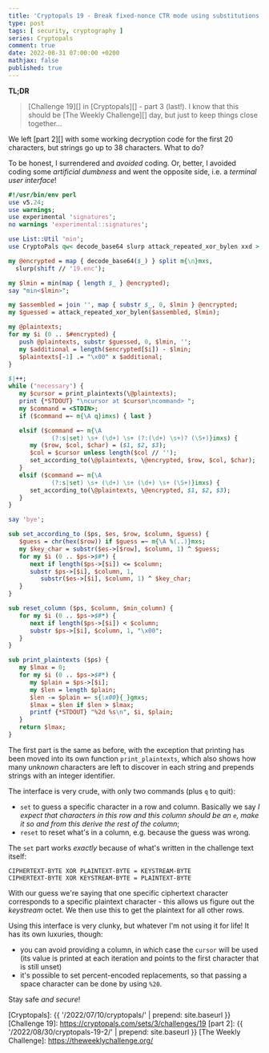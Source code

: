 ```yaml
---
title: 'Cryptopals 19 - Break fixed-nonce CTR mode using substitutions (part 3)'
type: post
tags: [ security, cryptography ]
series: Cryptopals
comment: true
date: 2022-08-31 07:00:00 +0200
mathjax: false
published: true
---
```


**TL;DR**

> [Challenge 19][] in [Cryptopals][] - part 3 (last!). I know that
> this should be [The Weekly Challenge][] day, but just to keep things
> close together...

We left [part 2][] with some working decryption code for the first 20
characters, but strings go up to 38 characters. What to do?

To be honest, I surrendered and *avoided* coding. Or, better, I avoided
coding some *artificial dumbness* and went the opposite side, i.e. a
*terminal user interface*!

```perl
#!/usr/bin/env perl
use v5.24;
use warnings;
use experimental 'signatures';
no warnings 'experimental::signatures';

use List::Util 'min';
use CryptoPals qw< decode_base64 slurp attack_repeated_xor_bylen xxd >;

my @encrypted = map { decode_base64($_) } split m{\n}mxs,
  slurp(shift // '19.enc');

my $lmin = min(map { length $_ } @encrypted);
say "min<$lmin>";

my $assembled = join '', map { substr $_, 0, $lmin } @encrypted;
my $guessed = attack_repeated_xor_bylen($assembled, $lmin);

my @plaintexts;
for my $i (0 .. $#encrypted) {
   push @plaintexts, substr $guessed, 0, $lmin, '';
   my $additional = length($encrypted[$i]) - $lmin;
   $plaintexts[-1] .= "\x00" x $additional;
}

$|++;
while ('necessary') {
   my $cursor = print_plaintexts(\@plaintexts);
   print {*STDOUT} "\ncursor at $cursor\ncommand> ";
   my $command = <STDIN>;
   if ($command =~ m{\A q}imxs) { last }

   elsif ($command =~ m{\A
            (?:s|set) \s+ (\d+) \s+ (?:(\d+) \s+)? (\S+)}imxs) {
      my ($row, $col, $char) = ($1, $2, $3);
      $col = $cursor unless length($col // '');
      set_according_to(\@plaintexts, \@encrypted, $row, $col, $char);
   }
   elsif ($command =~ m{\A
            (?:s|set) \s+ (\d+) \s+ (\d+) \s+ (\S+)}imxs) {
      set_according_to(\@plaintexts, \@encrypted, $1, $2, $3);
   }
}

say 'bye';

sub set_according_to ($ps, $es, $row, $column, $guess) {
   $guess = chr(hex($row)) if $guess =~ m{\A %(..)}mxs;
   my $key_char = substr($es->[$row], $column, 1) ^ $guess;
   for my $i (0 .. $ps->$#*) {
      next if length($ps->[$i]) <= $column;
      substr $ps->[$i], $column, 1,
         substr($es->[$i], $column, 1) ^ $key_char;
   }
}

sub reset_column ($ps, $column, $min_column) {
   for my $i (0 .. $ps->$#*) {
      next if length($ps->[$i]) < $column;
      substr $ps->[$i], $column, 1, "\x00";
   }
}

sub print_plaintexts ($ps) {
   my $lmax = 0;
   for my $i (0 .. $ps->$#*) {
      my $plain = $ps->[$i];
      my $len = length $plain;
      $len -= $plain =~ s{\x00}{_}gmxs;
      $lmax = $len if $len > $lmax;
      printf {*STDOUT} "%2d %s\n", $i, $plain;
   }
   return $lmax;
}
```

The first part is the same as before, with the exception that printing
has been moved into its own function `print_plaintexts`, which also
shows how many *unknown* characters are left to discover in each string
and prepends strings with an integer identifier.

The interface is very crude, with only two commands (plus `q` to quit):

- `set` to guess a specific character in a row and column. Basically we
  say *I expect that characters in this row and this column should be an
  `e`, make it so and from this derive the rest of the column*;
- `reset` to reset what's in a column, e.g. because the guess was wrong.

The `set` part works *exactly* because of what's written in the
challenge text itself:

```
CIPHERTEXT-BYTE XOR PLAINTEXT-BYTE = KEYSTREAM-BYTE
CIPHERTEXT-BYTE XOR KEYSTREAM-BYTE = PLAINTEXT-BYTE
```

With our guess we're saying that one specific ciphertext character
corresponds to a specific plaintext character - this allows us figure
out the *keystream* octet. We then use this to get the plaintext for all
other rows.

Using this interface is very clunky, but whatever I'm not using it for
life! It has its own luxuries, though:

- you can avoid providing a column, in which case the `cursor` will be
  used (its value is printed at each iteration and points to the first
  character that is still unset)
- it's possible to set percent-encoded replacements, so that passing a
  space character can be done by using `%20`.

Stay safe *and secure*!

[Perl]: https://www.perl.org/
[Cryptopals]: {{ '/2022/07/10/cryptopals/' | prepend: site.baseurl }}
[Challenge 19]: https://cryptopals.com/sets/3/challenges/19
[part 2]: {{ '/2022/08/30/cryptopals-19-2/' | prepend: site.baseurl }}
[The Weekly Challenge]: https://theweeklychallenge.org/

